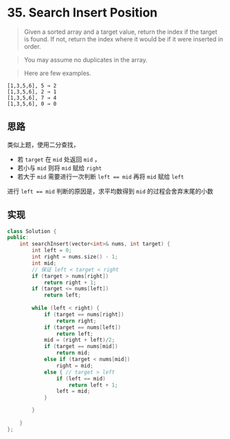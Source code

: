 # 35. Search Insert Position

> Given a sorted array and a target value, return the index if the target is found. If not, return the index where it would be if it were inserted in order.

> You may assume no duplicates in the array.

> Here are few examples.

    [1,3,5,6], 5 → 2
    [1,3,5,6], 2 → 1
    [1,3,5,6], 7 → 4
    [1,3,5,6], 0 → 0 
    
## 思路

类似上题，使用二分查找，

* 若 `target` 在 `mid` 处返回 `mid` ，
* 若小与 `mid` 则将 `mid` 赋给 `right`
* 若大于 `mid` 需要进行一次判断 `left == mid` 再将 `mid` 赋给 `left`

进行 `left == mid` 判断的原因是，求平均数得到 `mid` 的过程会舍弃末尾的小数

## 实现

```cpp
class Solution {
public:
    int searchInsert(vector<int>& nums, int target) {
        int left = 0;
        int right = nums.size() - 1;
        int mid;
        // 保证 left < target < right
        if (target > nums[right])
            return right + 1;
        if (target <= nums[left])
            return left;
        
        while (left < right) {
            if (target == nums[right])
                return right;
            if (target == nums[left])
                return left;
            mid = (right + left)/2;
            if (target == nums[mid])
                return mid;
            else if (target < nums[mid])
                right = mid;
            else { // target > left
                if (left == mid)
                    return left + 1;
                left = mid;
            }

        }
        
    }
};
```